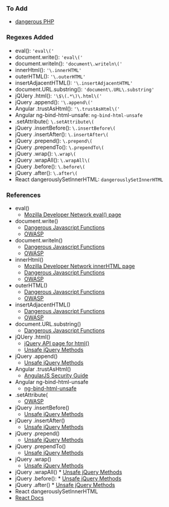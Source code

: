 ### To Add
* [dangerous PHP](https://www.eukhost.com/blog/webhosting/dangerous-php-functions-must-be-disabled)


### Regexes Added
* eval(): `'eval\('`
* document.write(): `'eval\('`
* document.writeln(): `'document\.writeln\('`
* innerHtml(): `'\.innerHTML'`
* outerHTML(): `'\.outerHTML'`
* insertAdjacentHTML(): `'\.insertAdjacentHTML'`
* document.URL.substring(): `'document\.URL\.substring'`
* jQUery .html(): `'\$\(.*\)\.html\('`
* jQuery .append(): `'\.append\('`
* Angular .trustAsHtml(): `'\.trustAsHtml\('`
* Angular ng-bind-html-unsafe: `ng-bind-html-unsafe`
* .setAttribute(: `\.setAttribute\(`
* jQuery .insertBefore(): `\.insertBefore\(`
* jQuery .insertAfter(): `\.insertAfter\(`
* jQuery .prepend(): `\.prepend\(`
* jQuery .prependTo(): `\.prependTo\(`
* jQuery .wrap(): `\.wrap\(`
* jQuery .wrapAll(): `\.wrapAll\(`
* jQuery .before(): `\.before\(`
* jQuery .after(): `\.after\(`
* React dangerouslySetInnerHTML: `dangerouslySetInnerHTML`

### References
* eval()
    * [Mozilla Developer Network eval() page](https://developer.mozilla.org/en-US/docs/Web/JavaScript/Reference/Global_Objects/eval)
* document.write()
    * [Dangerous Javascript Functions](http://blog.blueclosure.com/2017/09/javascript-dangerous-functions-part-1.html)
    * [OWASP](https://www.owasp.org/index.php/DOM_based_XSS_Prevention_Cheat_Sheet)
* document.writeln()
    * [Dangerous Javascript Functions](http://blog.blueclosure.com/2017/09/javascript-dangerous-functions-part-1.html)
    * [OWASP](https://www.owasp.org/index.php/DOM_based_XSS_Prevention_Cheat_Sheet)
* innerHtml()
    * [Mozilla Developer Network innerHTML page](https://developer.mozilla.org/en-US/docs/Web/API/Element/innerHTML)
    * [Dangerous Javascript Functions](http://blog.blueclosure.com/2017/09/javascript-dangerous-functions-part-1.html)
    * [OWASP](https://www.owasp.org/index.php/DOM_based_XSS_Prevention_Cheat_Sheet)
* outerHTML()
    * [Dangerous Javascript Functions](http://blog.blueclosure.com/2017/09/javascript-dangerous-functions-part-1.html)
    * [OWASP](https://www.owasp.org/index.php/DOM_based_XSS_Prevention_Cheat_Sheet)
* insertAdjacentHTML()
    * [Dangerous Javascript Functions](http://blog.blueclosure.com/2017/09/javascript-dangerous-functions-part-1.html)
    * [OWASP](https://www.owasp.org/index.php/DOM_based_XSS_Prevention_Cheat_Sheet)
* document.URL.substring()
    * [Dangerous Javascript Functions](http://blog.blueclosure.com/2017/09/javascript-dangerous-functions-part-1.html)
* jQUery .html()
    * [jQuery API page for html()](https://api.jquery.com/html/)
    * [Unsafe jQuery Methods](https://coderwall.com/p/h5lqla/safe-vs-unsafe-jquery-methods)
* jQuery .append()
    * [Unsafe jQuery Methods](https://coderwall.com/p/h5lqla/safe-vs-unsafe-jquery-methods)
* Angular .trustAsHtml()
    * [AngularJS Security Guide](https://docs.angularjs.org/guide/security)
* Angular ng-bind-html-unsafe
    * [ng-bind-html-unsafe](http://erikaugust.com/thoughts/ng-bind-html/)
* .setAttribute(
    * [OWASP](https://www.owasp.org/index.php/DOM_based_XSS_Prevention_Cheat_Sheet)
* jQuery .insertBefore()
    * [Unsafe jQuery Methods](https://coderwall.com/p/h5lqla/safe-vs-unsafe-jquery-methods)
* jQuery .insertAfter()
    * [Unsafe jQuery Methods](https://coderwall.com/p/h5lqla/safe-vs-unsafe-jquery-methods)
* jQuery .prepend()
    * [Unsafe jQuery Methods](https://coderwall.com/p/h5lqla/safe-vs-unsafe-jquery-methods)
* jQuery .prependTo()
    * [Unsafe jQuery Methods](https://coderwall.com/p/h5lqla/safe-vs-unsafe-jquery-methods)
* jQuery .wrap()
    * [Unsafe jQuery Methods](https://coderwall.com/p/h5lqla/safe-vs-unsafe-jquery-methods)
* jQuery .wrapAll()
      * [Unsafe jQuery Methods](https://coderwall.com/p/h5lqla/safe-vs-unsafe-jquery-methods)
* jQuery .before():
      * [Unsafe jQuery Methods](https://coderwall.com/p/h5lqla/safe-vs-unsafe-jquery-methods)
* jQuery .after()
      * [Unsafe jQuery Methods](https://coderwall.com/p/h5lqla/safe-vs-unsafe-jquery-methods)
* React dangerouslySetInnerHTML
* [React Docs](https://reactjs.org/docs/dom-elements.html#dangerouslysetinnerhtml)